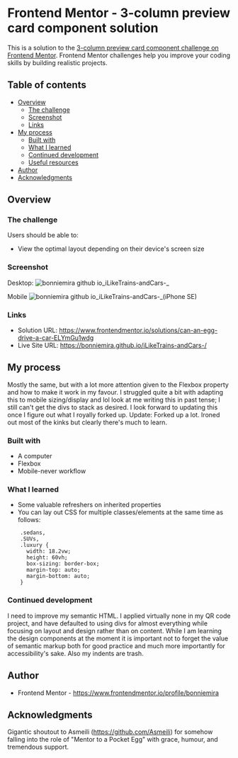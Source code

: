 # Frontend Mentor - 3-column preview card component solution

This is a solution to the [3-column preview card component challenge on Frontend Mentor](https://www.frontendmentor.io/challenges/3column-preview-card-component-pH92eAR2-). Frontend Mentor challenges help you improve your coding skills by building realistic projects.

## Table of contents

-   [Overview](#overview)
    -   [The challenge](#the-challenge)
    -   [Screenshot](#screenshot)
    -   [Links](#links)
-   [My process](#my-process)
    -   [Built with](#built-with)
    -   [What I learned](#what-i-learned)
    -   [Continued development](#continued-development)
    -   [Useful resources](#useful-resources)
-   [Author](#author)
-   [Acknowledgments](#acknowledgments)

## Overview

### The challenge

Users should be able to:

-   View the optimal layout depending on their device's screen size

### Screenshot

Desktop: ![bonniemira github io_iLikeTrains-andCars-_](https://github.com/bonniemira/iLikeTrains-andCars-/assets/124724575/54be7088-b11b-4e98-abb0-0ffc4bc2a100)

Mobile ![bonniemira github io_iLikeTrains-andCars-_(iPhone SE)](https://github.com/bonniemira/iLikeTrains-andCars-/assets/124724575/98d3213f-93b2-4769-9447-4f5fa67a4426)

### Links

-   Solution URL: https://www.frontendmentor.io/solutions/can-an-egg-drive-a-car-ELYmGu1wdg
-   Live Site URL: https://bonniemira.github.io/iLikeTrains-andCars-/

## My process

Mostly the same, but with a lot more attention given to the Flexbox property and how to make it work in my favour. I struggled quite a bit with adapting this to mobile sizing/display and lol look at me writing this in past tense; I still can't get the divs to stack as desired. I look forward to updating this once I figure out what I royally forked up. 
Update: Forked up a lot. Ironed out most of the kinks but clearly there's much to learn. 
	
### Built with

-   A computer
-   Flexbox
-   Mobile-never workflow

### What I learned

- Some valuable refreshers on inherited properties
- You can lay out CSS for multiple classes/elements at the same time as follows:

```
	.sedans,
	.SUVs,
	.luxury {
	  width: 18.2vw;
	  height: 60vh;
	  box-sizing: border-box;
	  margin-top: auto;
	  margin-bottom: auto;
	}
```

### Continued development

I need to improve my semantic HTML. I applied virtually none in my QR code project, and have defaulted to using divs for almost everything while focusing on layout and design rather than on content. While I am learning the design components at the moment it is important not to forget the value of semantic markup both for good practice and much more importantly for accessibility's sake. Also my indents are trash. 

## Author

-   Frontend Mentor - https://www.frontendmentor.io/profile/bonniemira

## Acknowledgments

Gigantic shoutout to Asmeili (https://github.com/Asmeili) for somehow falling into the role of "Mentor to a Pocket Egg" with grace, humour, and tremendous support. 
